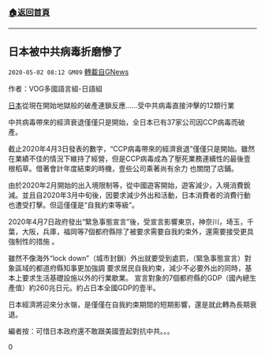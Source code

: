 ###  [:house:返回首頁](https://github.com/ourhimalayas/txt)
---

## 日本被中共病毒折磨慘了
`2020-05-02 08:12 GM09` [轉載自GNews](https://gnews.org/zh-hant/191930/)

作者：VOG多國語言組-日語組

[日本](https://president.jp/articles/-/34823)從現在開始地獄般的破產連鎖反應……受中共病毒直接沖擊的12類行業

中共病毒帶來的經濟衰退僅僅只是開始，全日本已有37家公司因CCP病毒而破產。

截止2020年4月3日發表的數字，“CCP病毒帶來的經濟衰退”僅僅只是開始。雖然在業績不佳的情況下維持了經營，但是CCP病毒成為了壓死業務連續性的最後壹根稻草。借著會計年度結束的時機，壹些公司乘著尚有余力 也關閉了店鋪。

由於2020年2月開始的出入境限制等，從中國遊客開始，遊客減少，入境消費銳減。並且自2020年3月中旬後，因要求減少外出和活動，日本消費者的消費行動也遭受打擊。但這僅僅是“自我約束等級”。

2020年4月7日政府發出“緊急事態宣言”後，受宣言影響東京，神奈川，埼玉，千葉，大阪，兵庫，福岡等7個都府縣除了被要求需要自我約束外，還需要接受更具強制性的措施 。

雖然不像海外“lock down”（城市封鎖）外出就要受到處罰，（緊急事態宣言）對象區域的都道府縣知事更加強調 要求居民自我約束，減少不必要外出的同時，基本上要求生活基礎設施以外的行業歇業。 宣言對象的7個都府縣的GDP（國內總生產值）約260兆日元。約占日本全國GDP的壹半。

日本經濟將迎來分水嶺，是僅僅在自我約束期間的短期影響，還是就此轉為長期衰退。

編者按：可惜日本政府還不敢跟美國壹起對抗中共。。。

0
